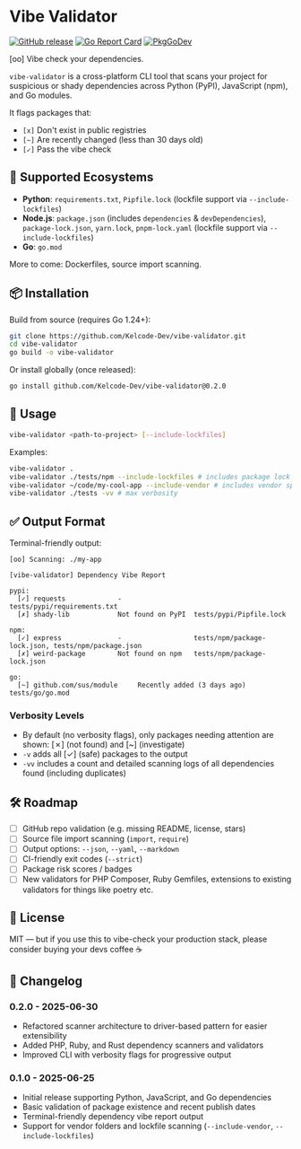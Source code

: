 # Vibe Validator

[![GitHub release](https://img.shields.io/github/v/release/Kelcode-Dev/vibe-validator?style=flat-square)](https://github.com/Kelcode-Dev/vibe-validator/releases)
[![Go Report Card](https://goreportcard.com/badge/github.com/Kelcode-Dev/vibe-validator?style=flat-square)](https://goreportcard.com/report/github.com/Kelcode-Dev/vibe-validator)
[![PkgGoDev](https://pkg.go.dev/badge/github.com/Kelcode-Dev/vibe-validator)](https://pkg.go.dev/github.com/Kelcode-Dev/vibe-validator)

[oo] Vibe check your dependencies.

`vibe-validator` is a cross-platform CLI tool that scans your project for suspicious or shady dependencies across Python (PyPI), JavaScript (npm), and Go modules.

It flags packages that:

- `[x]` Don't exist in public registries
- `[~]` Are recently changed (less than 30 days old)
- `[✓]` Pass the vibe check

## 🧪 Supported Ecosystems

- **Python**: `requirements.txt`, `Pipfile.lock` (lockfile support via `--include-lockfiles`)
- **Node.js**: `package.json` (includes `dependencies` & `devDependencies`), `package-lock.json`, `yarn.lock`, `pnpm-lock.yaml` (lockfile support via `--include-lockfiles`)
- **Go**: `go.mod`

More to come: Dockerfiles, source import scanning.

## 📦 Installation

Build from source (requires Go 1.24+):

```bash
git clone https://github.com/Kelcode-Dev/vibe-validator.git
cd vibe-validator
go build -o vibe-validator
````

Or install globally (once released):

```bash
go install github.com/Kelcode-Dev/vibe-validator@0.2.0
```

## 🚀 Usage

```bash
vibe-validator <path-to-project> [--include-lockfiles]
```

Examples:

```bash
vibe-validator .
vibe-validator ./tests/npm --include-lockfiles # includes package lock files
vibe-validator ~/code/my-cool-app --include-vendor # includes vendor specific package files
vibe-validator ./tests -vv # max verbosity
```

## ✅ Output Format

Terminal-friendly output:

```
[oo] Scanning: ./my-app

[vibe-validator] Dependency Vibe Report

pypi:
  [✓] requests             -                  tests/pypi/requirements.txt
  [✗] shady-lib            Not found on PyPI  tests/pypi/Pipfile.lock

npm:
  [✓] express              -                  tests/npm/package-lock.json, tests/npm/package.json
  [✗] weird-package        Not found on npm   tests/npm/package-lock.json

go:
  [~] github.com/sus/module     Recently added (3 days ago)  tests/go/go.mod
```

### Verbosity Levels

* By default (no verbosity flags), only packages needing attention are shown: [✗] (not found) and [~] (investigate)
* `-v` adds all [✓] (safe) packages to the output
* `-vv` includes a count and detailed scanning logs of all dependencies found (including duplicates)

## 🛠️ Roadmap

* [ ] GitHub repo validation (e.g. missing README, license, stars)
* [ ] Source file import scanning (`import`, `require`)
* [ ] Output options: `--json`, `--yaml`, `--markdown`
* [ ] CI-friendly exit codes (`--strict`)
* [ ] Package risk scores / badges
* [ ] New validators for PHP Composer, Ruby Gemfiles, extensions to existing validators for things like poetry etc.

## 📜 License

MIT — but if you use this to vibe-check your production stack, please consider buying your devs coffee ☕

## 📝 Changelog

### 0.2.0 - 2025-06-30
- Refactored scanner architecture to driver-based pattern for easier extensibility
- Added PHP, Ruby, and Rust dependency scanners and validators
- Improved CLI with verbosity flags for progressive output

### 0.1.0 - 2025-06-25
- Initial release supporting Python, JavaScript, and Go dependencies
- Basic validation of package existence and recent publish dates
- Terminal-friendly dependency vibe report output
- Support for vendor folders and lockfile scanning (`--include-vendor`, `--include-lockfiles`)